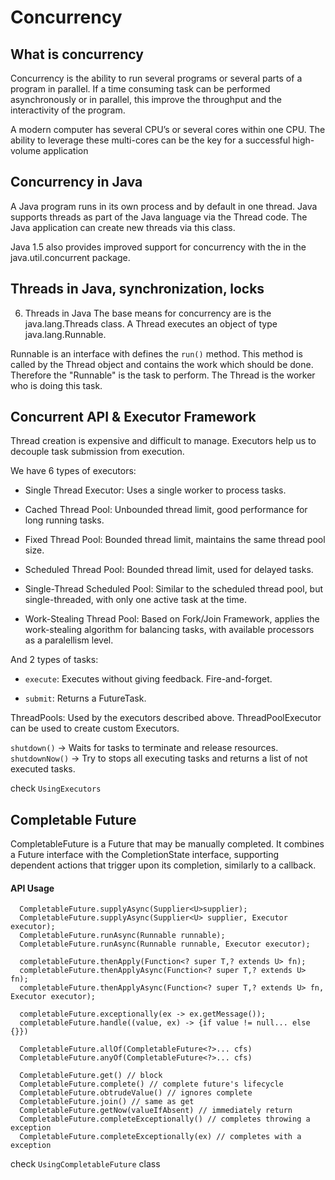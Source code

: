 # Concurrency

## What is concurrency

Concurrency is the ability to run several programs or several parts of a program in parallel. If a time consuming task can be performed asynchronously or in parallel, this improve the throughput and the interactivity of the program.

A modern computer has several CPU’s or several cores within one CPU. The ability to leverage these multi-cores can be the key for a successful high-volume application


## Concurrency in Java
A Java program runs in its own process and by default in one thread. Java supports threads as part of the Java language via the Thread code. The Java application can create new threads via this class.

Java 1.5 also provides improved support for concurrency with the in the java.util.concurrent package.


## Threads in Java, synchronization, locks

6. Threads in Java
The base means for concurrency are is the java.lang.Threads class. 
A Thread executes an object of type java.lang.Runnable.

Runnable is an interface with defines the `run()` method. This method is called by the Thread object and contains the work which should be done. Therefore the "Runnable" is the task to perform. The Thread is the worker who is doing this task.


## Concurrent API &  Executor Framework
  Thread creation is expensive and difficult to manage.
  Executors help us to decouple task submission from execution.
 
  We have 6 types of executors:
 
  - Single Thread Executor: Uses a single worker to process tasks.
  
  - Cached Thread Pool: Unbounded thread limit, good performance for long
  running tasks.
 
  - Fixed Thread Pool: Bounded thread limit, maintains the same thread pool
  size.
 
  - Scheduled Thread Pool: Bounded thread limit, used for delayed tasks.
 
  - Single-Thread Scheduled Pool: Similar to the scheduled thread pool, but
  single-threaded, with only one active task at the time.
 
  - Work-Stealing Thread Pool: Based on Fork/Join Framework, applies the
  work-stealing algorithm for balancing tasks, with available processors as a
  paralellism level.
 
  And 2 types of tasks:
 
  - `execute`: Executes without giving feedback. Fire-and-forget.
 
  - `submit`: Returns a FutureTask.
 
  ThreadPools: Used by the executors described above. ThreadPoolExecutor can be
  used to create custom Executors.
 
  `shutdown()` -> Waits for tasks to terminate and release resources.
  `shutdownNow()` -> Try to stops all executing tasks and returns a list of not
  executed tasks.

check ``UsingExecutors``

## Completable Future
 CompletableFuture is a Future that may be manually completed. 
 It combines a Future interface with the CompletionState interface, supporting dependent actions that trigger upon its completion, similarly to a callback.


  #### API Usage 
 ```
   CompletableFuture.supplyAsync(Supplier<U>supplier);
   CompletableFuture.supplyAsync(Supplier<U> supplier, Executor executor);
   CompletableFuture.runAsync(Runnable runnable);
   CompletableFuture.runAsync(Runnable runnable, Executor executor);
   
   completableFuture.thenApply(Function<? super T,? extends U> fn);
   completableFuture.thenApplyAsync(Function<? super T,? extends U> fn);
   completableFuture.thenApplyAsync(Function<? super T,? extends U> fn, Executor executor);
   
   completableFuture.exceptionally(ex -> ex.getMessage());
   completableFuture.handle((value, ex) -> {if value != null... else {}})
   
   CompletableFuture.allOf(CompletableFuture<?>... cfs)
   CompletableFuture.anyOf(CompletableFuture<?>... cfs)
   
   CompletableFuture.get() // block
   CompletableFuture.complete() // complete future's lifecycle
   CompletableFuture.obtrudeValue() // ignores complete
   CompletableFuture.join() // same as get
   CompletableFuture.getNow(valueIfAbsent) // immediately return
   CompletableFuture.completeExceptionally() // completes throwing a exception
   CompletableFuture.completeExceptionally(ex) // completes with a exception
 ```

check ``UsingCompletableFuture`` class